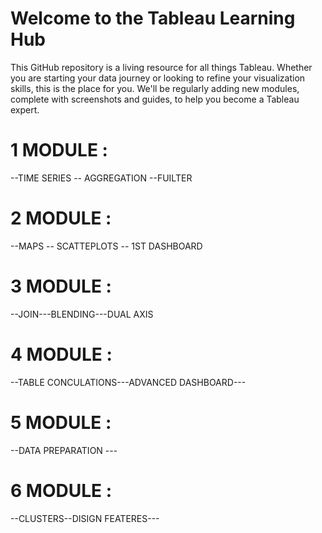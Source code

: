 # Welcome to the Tableau Learning Hub
This GitHub repository is a living resource for all things Tableau. 
Whether you are starting your data journey or looking to refine your visualization skills, this is the place for you. 
We'll be regularly adding new modules, complete with screenshots and guides, to help you become a Tableau expert.

# 1 MODULE :
--TIME SERIES -- AGGREGATION --FUILTER
# 2 MODULE :
--MAPS -- SCATTEPLOTS -- 1ST DASHBOARD
# 3 MODULE :
--JOIN---BLENDING---DUAL AXIS
# 4 MODULE :
--TABLE CONCULATIONS---ADVANCED DASHBOARD---
# 5 MODULE :
--DATA PREPARATION ---
# 6 MODULE :
--CLUSTERS--DISIGN FEATERES---


